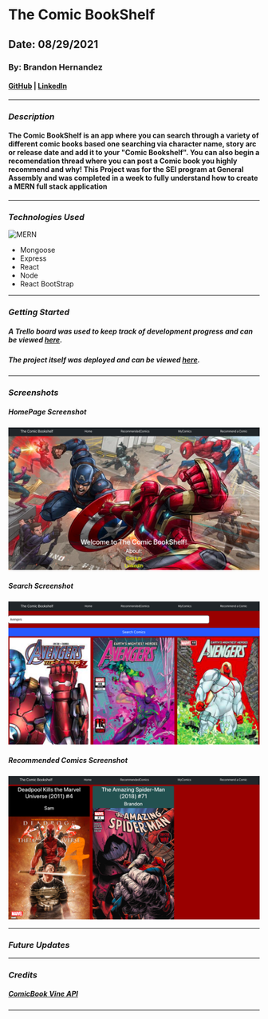 # The Comic BookShelf

## Date: 08/29/2021

### By: Brandon Hernandez

#### [GitHub](https://github.com/brandonhernandez123) | [LinkedIn](https://www.linkedin.com/in/brandonhdzgtz/)
***

### ***Description***
#### The Comic BookShelf is an app where you can search through a variety of different comic books based one searching via character name, story arc or release date and add it to your "Comic Bookshelf". You can also begin a recomendation thread where you can post a Comic book you highly recommend and why! This Project was for the SEI program at General Assembly and was completed in a week to fully understand how to create a MERN full stack application
***

### ***Technologies Used***
 ![MERN](https://miro.medium.com/max/1400/0*GKIyAWHbKbANm7d9.png) 
 * Mongoose
* Express
* React
* Node
* React BootStrap 
 

***

### ***Getting Started***

##### A Trello board was used to keep track of development progress and can be viewed [here](https://trello.com/b/zCEmwWyy/the-comic-bookshelf).
##### The project itself was deployed and can be viewed [here](https://thecomicbookshelf.herokuapp.com/).
***

### ***Screenshots***

##### HomePage Screenshot
![Homepage]('./../client/src/screenshots/homepage.png)

##### Search Screenshot
![Search]('./../client/src/screenshots/search.png)

##### Recommended Comics Screenshot
![Recommended](client/src/screenshots/recommended.png)
***

### ***Future Updates***

  
***

### ***Credits***

#####  [ComicBook Vine API](https://comicvine.gamespot.com/api/)


***